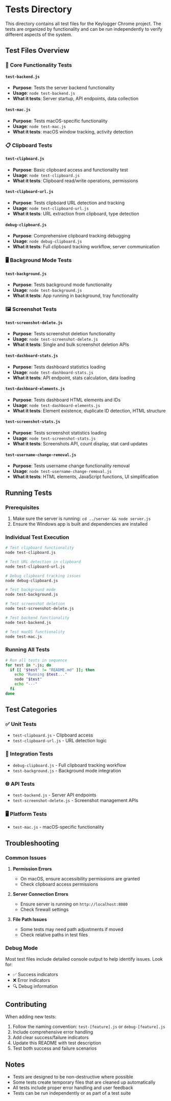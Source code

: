 # Tests Directory

This directory contains all test files for the Keylogger Chrome project. The tests are organized by functionality and can be run independently to verify different aspects of the system.

## Test Files Overview

### 🔧 Core Functionality Tests

#### `test-backend.js`

- **Purpose**: Tests the server backend functionality
- **Usage**: `node test-backend.js`
- **What it tests**: Server startup, API endpoints, data collection

#### `test-mac.js`

- **Purpose**: Tests macOS-specific functionality
- **Usage**: `node test-mac.js`
- **What it tests**: macOS window tracking, activity detection

### 📋 Clipboard Tests

#### `test-clipboard.js`

- **Purpose**: Basic clipboard access and functionality test
- **Usage**: `node test-clipboard.js`
- **What it tests**: Clipboard read/write operations, permissions

#### `test-clipboard-url.js`

- **Purpose**: Tests clipboard URL detection and tracking
- **Usage**: `node test-clipboard-url.js`
- **What it tests**: URL extraction from clipboard, type detection

#### `debug-clipboard.js`

- **Purpose**: Comprehensive clipboard tracking debugging
- **Usage**: `node debug-clipboard.js`
- **What it tests**: Full clipboard tracking workflow, server communication

### 🖥️ Background Mode Tests

#### `test-background.js`

- **Purpose**: Tests background mode functionality
- **Usage**: `node test-background.js`
- **What it tests**: App running in background, tray functionality

### 🖼️ Screenshot Tests

#### `test-screenshot-delete.js`

- **Purpose**: Tests screenshot deletion functionality
- **Usage**: `node test-screenshot-delete.js`
- **What it tests**: Single and bulk screenshot deletion APIs

#### `test-dashboard-stats.js`

- **Purpose**: Tests dashboard statistics loading
- **Usage**: `node test-dashboard-stats.js`
- **What it tests**: API endpoint, stats calculation, data loading

#### `test-dashboard-elements.js`

- **Purpose**: Tests dashboard HTML elements and IDs
- **Usage**: `node test-dashboard-elements.js`
- **What it tests**: Element existence, duplicate ID detection, HTML structure

#### `test-screenshot-stats.js`

- **Purpose**: Tests screenshot statistics loading
- **Usage**: `node test-screenshot-stats.js`
- **What it tests**: Screenshots API, count display, stat card updates

#### `test-username-change-removal.js`

- **Purpose**: Tests username change functionality removal
- **Usage**: `node test-username-change-removal.js`
- **What it tests**: HTML elements, JavaScript functions, UI simplification

## Running Tests

### Prerequisites

1. Make sure the server is running: `cd ../server && node server.js`
2. Ensure the Windows app is built and dependencies are installed

### Individual Test Execution

```bash
# Test clipboard functionality
node test-clipboard.js

# Test URL detection in clipboard
node test-clipboard-url.js

# Debug clipboard tracking issues
node debug-clipboard.js

# Test background mode
node test-background.js

# Test screenshot deletion
node test-screenshot-delete.js

# Test backend functionality
node test-backend.js

# Test macOS functionality
node test-mac.js
```

### Running All Tests

```bash
# Run all tests in sequence
for test in *.js; do
  if [[ "$test" != "README.md" ]]; then
    echo "Running $test..."
    node "$test"
    echo "---"
  fi
done
```

## Test Categories

### ✅ Unit Tests

- `test-clipboard.js` - Clipboard access
- `test-clipboard-url.js` - URL detection logic

### 🔄 Integration Tests

- `debug-clipboard.js` - Full clipboard tracking workflow
- `test-background.js` - Background mode integration

### 🌐 API Tests

- `test-backend.js` - Server API endpoints
- `test-screenshot-delete.js` - Screenshot management APIs

### 🖥️ Platform Tests

- `test-mac.js` - macOS-specific functionality

## Troubleshooting

### Common Issues

1. **Permission Errors**

   - On macOS, ensure accessibility permissions are granted
   - Check clipboard access permissions

2. **Server Connection Errors**

   - Ensure server is running on `http://localhost:8080`
   - Check firewall settings

3. **File Path Issues**
   - Some tests may need path adjustments if moved
   - Check relative paths in test files

### Debug Mode

Most test files include detailed console output to help identify issues. Look for:

- ✅ Success indicators
- ❌ Error indicators
- 🔍 Debug information

## Contributing

When adding new tests:

1. Follow the naming convention: `test-[feature].js` or `debug-[feature].js`
2. Include comprehensive error handling
3. Add clear success/failure indicators
4. Update this README with test description
5. Test both success and failure scenarios

## Notes

- Tests are designed to be non-destructive where possible
- Some tests create temporary files that are cleaned up automatically
- All tests include proper error handling and user feedback
- Tests can be run independently or as part of a test suite
